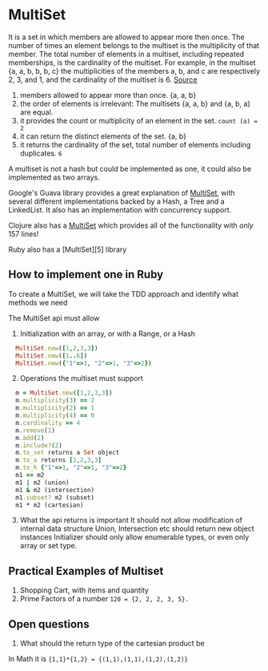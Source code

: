# MultiSet

It is a set in which members are allowed to appear more then once. The number of times an element belongs to the multiset is the multiplicity of that member. The total number of elements in a multiset, including repeated memberships, is the cardinality of the multiset. For example, in the multiset {a, a, b, b, b, c} the multiplicities of the members a, b, and c are respectively 2, 3, and 1, and the cardinality of the multiset is 6. [Source][2]


1.  members allowed to appear more than once. {a, a, b}
2.  the order of elements is irrelevant: The multisets {a, a, b} and {a, b, a} are equal.
3.  it provides the count or multiplicity of an element in the set. `count (a) = 2` 
4.  it can return the distinct elements of the set. {a, b}
5.  it returns the cardinality of the set, total number of elements including duplicates. `6`

A multiset is not a hash but could be implemented as one, it could also be implemented as two arrays.

Google's Guava library provides a great explanation of [MultiSet][3], with several different implementations backed by a Hash, a Tree and a LinkedList. It also has an implementation with concurrency support.

Clojure also has a [MultiSet][4] which provides all of the functionality with _only_ 157 lines! 

Ruby also has a [MultiSet][5] library

## How to implement one in Ruby

To create a MultiSet, we will take the TDD approach and identify what methods we need

The MultiSet api must allow

1.  Initialization with an array, or with a Range, or a Hash
  
  ```ruby
    MultiSet.new([1,2,3,3]) 
    MultiSet.new([1..6])
    MultiSet.new({"1"=>1, "2"=>1, "3"=>2})
  ```  
2.  Operations the multiset must support
  
  ```ruby
    m = MultiSet.new([1,2,3,3]) 
    m.multiplicity(3) == 2
    m.multiplicity(2) == 1
    m.multiplicity(4) == 0
    m.cardinality == 4
    m.remove(1)
    m.add(2)
    m.include?(2)
    m.to_set returns a Set object 
    m.to_a returns [1,2,3,3]
    m.to_h {"1"=>1, "2"=>1, "3"=>2}
    m1 == m2
    m1 | m2 (union)
    m1 & m2 (intersection)
    m1.subset? m2 (subset)
    m1 * m2 (cartesian) 
  ```  

3. What the api returns is important
   It should not allow modification of internal data structure
   Union, Intersection etc should return new object instances
   Initializer should only allow enumerable types, or even only array or set type.
  
  
## Practical Examples of  Multiset

1. Shopping Cart, with items and quantity
2. Prime Factors of a number
    `120 = {2, 2, 2, 3, 5}.`
    
## Open questions    
    
1. What should the return type of the cartesian product be

  In Math it is
    `{1,1}*{1,2} = {(1,1),(1,1),(1,2),(1,2)}`    


[1]: https://github.com/maraigue/multiset
[2]: http://en.wikipedia.org/wiki/Multiset
[3]: https://code.google.com/p/guava-libraries/wiki/NewCollectionTypesExplained#Multiset
[4]: https://github.com/achim/multiset
